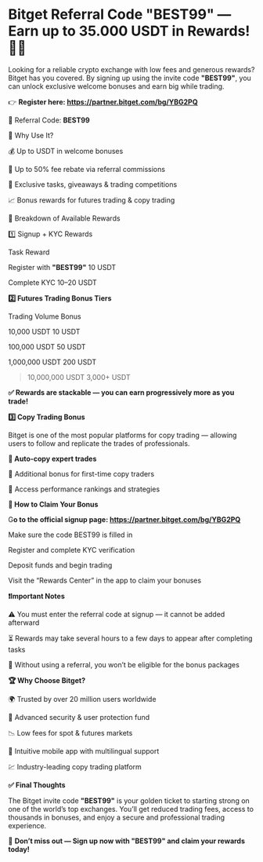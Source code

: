 # Bitget Referral Code "BEST99" — Earn up to 35.000 USDT in Rewards! 🎁💸

Looking for a reliable crypto exchange with low fees and generous rewards? Bitget has you covered. By signing up using the invite code **"BEST99"**, you can unlock exclusive welcome bonuses and earn big while trading.  

👉 **Register here: https://partner.bitget.com/bg/YBG2PQ**

🔑 Referral Code: **BEST99**

🎯 Why Use It?

💰 Up to  USDT in welcome bonuses

🔁 Up to 50% fee rebate via referral commissions

🎉 Exclusive tasks, giveaways & trading competitions

📈 Bonus rewards for futures trading & copy trading

💎 Breakdown of Available Rewards

1️⃣ Signup + KYC Rewards

Task	Reward

Register with **"BEST99"**	10 USDT

Complete KYC	10–20 USDT

**2️⃣ Futures Trading Bonus Tiers**

Trading Volume	Bonus

10,000 USDT	10 USDT

100,000 USDT	50 USDT

1,000,000 USDT	200 USDT

>10,000,000 USDT	3,000+ USDT

**✅ Rewards are stackable — you can earn progressively more as you trade!**

**3️⃣ Copy Trading Bonus**

Bitget is one of the most popular platforms for copy trading — allowing users to follow and replicate the trades of professionals.

**🤖 Auto-copy expert trades**

🎁 Additional bonus for first-time copy traders

🔎 Access performance rankings and strategies

**📝 How to Claim Your Bonus**

G**o to the official signup page: https://partner.bitget.com/bg/YBG2PQ**

Make sure the code BEST99 is filled in

Register and complete KYC verification

Deposit funds and begin trading

Visit the “Rewards Center” in the app to claim your bonuses

**❗Important Notes**

⚠️ You must enter the referral code at signup — it cannot be added afterward

⏳ Rewards may take several hours to a few days to appear after completing tasks

🛑 Without using a referral, you won’t be eligible for the bonus packages

**🏆 Why Choose Bitget?**

🌍 Trusted by over 20 million users worldwide

🔐 Advanced security & user protection fund

📉 Low fees for spot & futures markets

📲 Intuitive mobile app with multilingual support

💹 Industry-leading copy trading platform

**✅ Final Thoughts**

The Bitget invite code **"BEST99"** is your golden ticket to starting strong on one of the world’s top exchanges. You’ll get reduced trading fees, access to thousands in bonuses, and enjoy a secure and professional trading experience.

🎯 **Don’t miss out — Sign up now with "BEST99" and claim your rewards today!**

